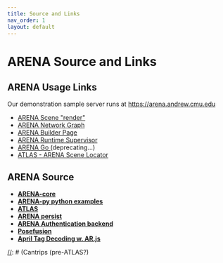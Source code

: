 ```yaml
---
title: Source and Links
nav_order: 1
layout: default
---
```


# ARENA Source and Links

## ARENA Usage Links

Our demonstration sample server runs at https://arena.andrew.cmu.edu
- [ARENA Scene "render"](https://arena.andrew.cmu.edu/?scene=render)
- [ARENA Network Graph](https://arena.andrew.cmu.edu/network/)
- [ARENA Builder Page](https://arena.andrew.cmu.edu/build/)
- [ARENA Runtime Supervisor](https://arena.andrew.cmu.edu/arts/)
- [ARENA Go ](https://arena.andrew.cmu.edu/go/) (deprecating...)
- [ATLAS - ARENA Scene Locator](https://atlas.conix.io/)

## ARENA Source

- [**ARENA-core**](https://github.com/conix-center/ARENA-core)
- [**ARENA-py python examples**](https://github.com/conix-center/ARENA-py)
- [**ATLAS**](https://github.com/conix-center/ATLAS)
- [**ARENA persist**](https://github.com/conix-center/arena-persist)
- [**ARENA Authentication backend**](https://github.com/conix-center/ARENA-auth)
- [**Posefusion**](https://github.com/conix-center/posefusion)
- [**April Tag Decoding w. AR.js**](https://github.com/conix-center/AR.js/blob/master/README.md#apriltag-detection)

[//]: # (https://docs.google.com/presentation/d/1dc1RdlGROBYj1zIoPR8HX_RBIKn8-KRmNZscXVrdIs0/edit?ts=5dbc423f#slide=id.g606e93cce1_1_14)
[//]: # (some out of date?)
[//]: # (JSON message format)
[//]: # (PubSub topics)
[//]: # (Runtime notes)
[//]: # (Refactor)
[//]: # (Capability-based Access Control)
[//]: # (Cantrips (pre-ATLAS?)

